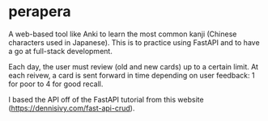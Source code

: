 # perapera
A web-based tool like Anki to learn the most common kanji (Chinese characters used in Japanese). This is to practice using FastAPI and to have a go at full-stack development.

Each day, the user must review (old and new cards) up to a certain limit. At each reivew, a card is sent forward in time depending on user feedback: 1 for poor to 4 for good recall.

I based the API off of the FastAPI tutorial from this website (https://dennisivy.com/fast-api-crud). 
